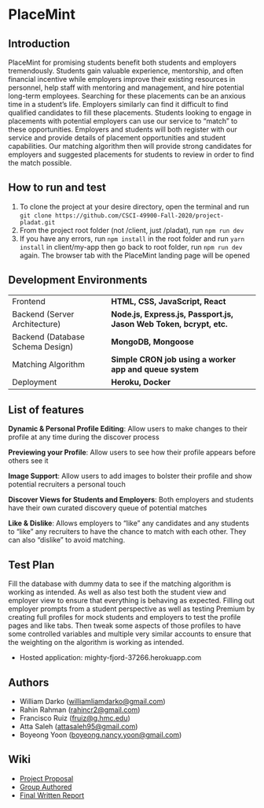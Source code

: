 # PlaceMint

## Introduction
PlaceMint for promising students benefit both students and employers tremendously. Students gain valuable experience, mentorship, and often financial incentive while employers improve their existing resources in personnel, help staff with mentoring and management, and hire potential long-term employees. Searching for these placements can be an anxious time in a student’s life. Employers similarly can find it difficult to find qualified candidates to fill these placements. Students looking to engage in placements with potential employers can use our service to “match” to these opportunities. Employers and students will both register with our service and provide details of placement opportunities and student capabilities. Our matching algorithm then will provide strong candidates for employers and suggested placements for students to review in order to find the match possible.


## How to run and test
1. To clone the project at your desire directory, open the terminal and run `git clone https://github.com/CSCI-49900-Fall-2020/project-pladat.git`
2. From the project root folder (not /client, just /pladat), run `npm run dev`
3. If you have any errors, run `npm install` in the root folder and run `yarn install` in client/my-app then go back to root folder, run `npm run dev` again. The browser tab with the PlaceMint landing page will be opened


## Development Environments
|  |  |
|------|------|
| Frontend | __HTML, CSS, JavaScript, React__ |
| Backend (Server Architecture) | __Node.js, Express.js, Passport.js, Jason Web Token, bcrypt, etc.__ |
| Backend (Database Schema Design) | __MongoDB, Mongoose__ |
| Matching Algorithm | __Simple CRON job using a worker app and queue system__ |
| Deployment | __Heroku, Docker__ |


## List of features
__Dynamic & Personal Profile Editing__:
Allow users to make changes to their profile at any time during the discover process 

__Previewing your Profile__:
Allow users to see how their profile appears before others see it

__Image Support__:
Allow users to add images to bolster their profile and show potential recruiters a personal touch

__Discover Views for Students and Employers__:
Both employers and students have their own curated discovery queue of potential matches

__Like & Dislike__:
Allows employers to “like” any candidates and any students to “like” any recruiters to have the chance to match with each other. They can also “dislike” to avoid matching.





## Test Plan
Fill the database with dummy data to see if the matching algorithm is working as intended. As well as also test both the student view and employer view to ensure that everything is behaving as expected. Filling out employer prompts from a student perspective as well as testing Premium by creating full profiles for mock students and employers to test the profile pages and like tabs. Then tweak some aspects of those profiles to have some controlled variables and multiple very similar accounts to ensure that the weighting on the algorithm is working as intended.

* Hosted application: mighty-fjord-37266.herokuapp.com

## Authors
* William Darko (williamliamdarko@gmail.com)
* Rahin Rahman (rahincr2@gmail.com)
* Francisco Ruiz (fruiz@g.hmc.edu)
* Atta Saleh (attasaleh95@gmail.com)
* Boyeong Yoon (boyeong.nancy.yoon@gmail.com)


## Wiki
* [Project Proposal](https://github.com/CSCI-49900-Fall-2020/project-pladat/wiki/Project-Proposal)
* [Group Authored](https://github.com/CSCI-49900-Fall-2020/project-pladat/wiki/Group-Authored)
* [Final Written Report](https://github.com/CSCI-49900-Fall-2020/project-pladat/wiki/Final-Written-Report)
